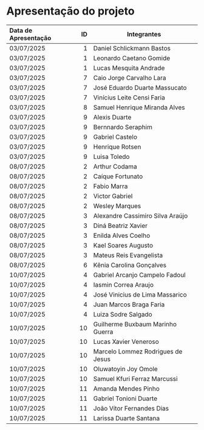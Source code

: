 # Apresentação do projeto

| Data de Apresentação |  ID | Integrantes                       |
| :------------------- | --: | --------------------------------- |
| 03/07/2025           |   1 | Daniel Schlickmann Bastos         |
| 03/07/2025           |   1 | Leonardo Caetano Gomide           |
| 03/07/2025           |   1 | Lucas Mesquita Andrade            |
| 03/07/2025           |   7 | Caio Jorge Carvalho Lara          |
| 03/07/2025           |   7 | José Eduardo Duarte Massucato     |
| 03/07/2025           |   7 | Vinícius Leite Censi Faria        |
| 03/07/2025           |   8 | Samuel Henrique Miranda Alves     |
| 03/07/2025           |   9 | Alexis Duarte                     |
| 03/07/2025           |   9 | Bernnardo Seraphim                |
| 03/07/2025           |   9 | Gabriel Castelo                   |
| 03/07/2025           |   9 | Henrique Rotsen                   |
| 03/07/2025           |   9 | Luisa Toledo                      |
| 08/07/2025           |   2 | Arthur Codama                     |
| 08/07/2025           |   2 | Caíque Fortunato                  |
| 08/07/2025           |   2 | Fabio Marra                       |
| 08/07/2025           |   2 | Victor Gabriel                    |
| 08/07/2025           |   2 | Wesley Marques                    |
| 08/07/2025           |   3 | Alexandre Cassimiro Silva Araújo  |
| 08/07/2025           |   3 | Diná Beatriz Xavier               |
| 08/07/2025           |   3 | Enilda Alves Coelho               |
| 08/07/2025           |   3 | Kael Soares Augusto               |
| 08/07/2025           |   3 | Mateus Reis Evangelista           |
| 08/07/2025           |   6 | Kênia Carolina Gonçalves          |
| 10/07/2025           |   4 | Gabriel Arcanjo Campelo Fadoul    |
| 10/07/2025           |   4 | Iasmin Correa Araujo              |
| 10/07/2025           |   4 | José Vinicius de Lima Massarico   |
| 10/07/2025           |   4 | Juan Marcos Braga Faria           |
| 10/07/2025           |   4 | Luiza Sodre Salgado               |
| 10/07/2025           |  10 | Guilherme Buxbaum Marinho Guerra  |
| 10/07/2025           |  10 | Lucas Xavier Veneroso             |
| 10/07/2025           |  10 | Marcelo Lommez Rodrigues de Jesus |
| 10/07/2025           |  10 | Oluwatoyin Joy Omole              |
| 10/07/2025           |  10 | Samuel Kfuri Ferraz Marcussi      |
| 10/07/2025           |  11 | Amanda Mendes Pinho               |
| 10/07/2025           |  11 | Gabriel Tonioni Duarte            |
| 10/07/2025           |  11 | João Vítor Fernandes Dias         |
| 10/07/2025           |  11 | Larissa Duarte Santana            |
